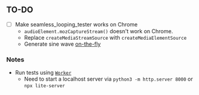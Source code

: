 ## TO-DO
- [ ] Make seamless_looping_tester works on Chrome
  - `audioElement.mozCaptureStream()` doesn't work on Chrome.
  - Replace `createMediaStreamSource` with `createMediaElementSource`
  - Generate sine wave [on-the-fly](https://searchfox.org/mozilla-central/rev/80ac71c1c54af788b32e851192dfd2de2ec18e18/dom/media/test/test_seamless_looping.html#33-88)

### Notes
- Run tests using [`Worker`](https://developer.mozilla.org/en-US/docs/Web/API/Web_Workers_API/Using_web_workers)
  - Need to start a localhost server via `python3 -m http.server 8000` or `npx lite-server`
